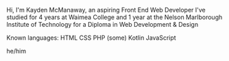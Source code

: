Hi, I'm Kayden McManaway, an aspiring Front End Web Developer
I've studied for 4 years at Waimea College and 1 year at the Nelson Marlborough Institute of Technology for a Diploma in Web Development & Design

Known languages:
HTML
CSS
PHP (some)
Kotlin
JavaScript

he/him

<!---
kaydenmc77/kaydenmc77 is a ✨ special ✨ repository because its `README.md` (this file) appears on your GitHub profile.
You can click the Preview link to take a look at your changes.
--->

